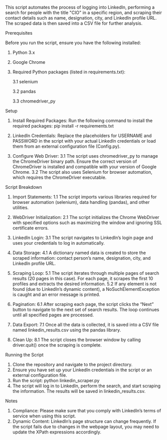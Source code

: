 This script automates the process of logging into LinkedIn, performing a search for people with the title "CIO" in a specific region, and scraping their contact details such as name, designation, city, and LinkedIn profile URL. The scraped data is then saved into a CSV file for further analysis.

Prerequisites

Before you run the script, ensure you have the following installed:

1. Python 3.x
2. Google Chrome
3. Required Python packages (listed in requirements.txt):

   3.1 selenium

   3.2 pandas

   3.3 chromedriver_py

Setup
1. Install Required Packages:
Run the following command to install the required packages:
pip install -r requirements.txt

2. LinkedIn Credentials:
Replace the placeholders for USERNAME and PASSWORD in the script with your actual LinkedIn credentials or load them from an external configuration file (Config.py).

3. Configure Web Driver:
  3.1 The script uses chromedriver_py to manage the ChromeDriver binary path. Ensure the correct version of ChromeDriver is installed and compatible with your version of Google Chrome.
  3.2 The script also uses Selenium for browser automation, which requires the ChromeDriver executable.

Script Breakdown
1. Import Statements:
  1.1 The script imports various libraries required for browser automation (selenium), data handling (pandas), and other utilities.

2. WebDriver Initialization:
  2.1 The script initializes the Chrome WebDriver with specified options such as maximizing the window and ignoring SSL certificate errors.

3. LinkedIn Login:
  3.1 The script navigates to LinkedIn’s login page and uses your credentials to log in automatically.

4. Data Storage:
  4.1 A dictionary named data is created to store the scraped information: contact person’s name, designation, city, and LinkedIn profile URL.

5. Scraping Loop:
  5.1 The script iterates through multiple pages of search results (20 pages in this case). For each page, it scrapes the first 10 profiles and extracts the desired information.
  5.2 If any element is not found (due to LinkedIn’s dynamic content), a NoSuchElementException is caught and an error message is printed.

6. Pagination:
  6.1 After scraping each page, the script clicks the “Next” button to navigate to the next set of search results. The loop continues until all specified pages are processed.

7. Data Export:
  7.1 Once all the data is collected, it is saved into a CSV file named linkedin_results.csv using the pandas library.

8. Clean Up:
  8.1 The script closes the browser window by calling driver.quit() once the scraping is complete.

Running the Script
1. Clone the repository and navigate to the project directory.
2. Ensure you have set up your LinkedIn credentials in the script or an external configuration file.
3. Run the script:
python linkedin_scraper.py
4. The script will log in to LinkedIn, perform the search, and start scraping the information. The results will be saved in linkedin_results.csv.

Notes
1. Compliance: Please make sure that you comply with LinkedIn’s terms of service when using this script.
2. Dynamic Content: LinkedIn’s page structure can change frequently. If the script fails due to changes in the webpage layout, you may need to update the XPath expressions accordingly.
